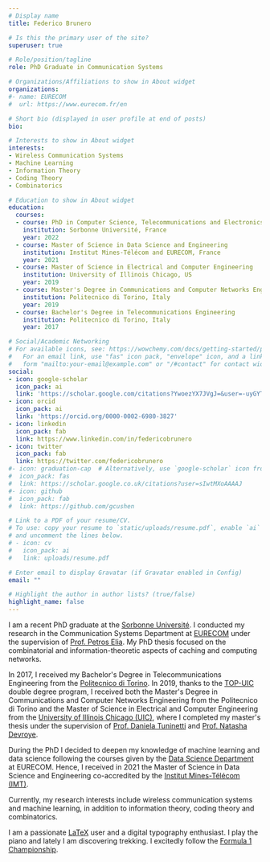 ```yaml
---
# Display name
title: Federico Brunero

# Is this the primary user of the site?
superuser: true

# Role/position/tagline
role: PhD Graduate in Communication Systems

# Organizations/Affiliations to show in About widget
organizations:
#- name: EURECOM
#  url: https://www.eurecom.fr/en

# Short bio (displayed in user profile at end of posts)
bio:

# Interests to show in About widget
interests:
- Wireless Communication Systems
- Machine Learning
- Information Theory
- Coding Theory
- Combinatorics

# Education to show in About widget
education:
  courses:
  - course: PhD in Computer Science, Telecommunications and Electronics
    institution: Sorbonne Université, France
    year: 2022
  - course: Master of Science in Data Science and Engineering
    institution: Institut Mines-Télécom and EURECOM, France
    year: 2021
  - course: Master of Science in Electrical and Computer Engineering
    institution: University of Illinois Chicago, US
    year: 2019
  - course: Master's Degree in Communications and Computer Networks Engineering
    institution: Politecnico di Torino, Italy
    year: 2019
  - course: Bachelor's Degree in Telecommunications Engineering
    institution: Politecnico di Torino, Italy
    year: 2017

# Social/Academic Networking
# For available icons, see: https://wowchemy.com/docs/getting-started/page-builder/#icons
#   For an email link, use "fas" icon pack, "envelope" icon, and a link in the
#   form "mailto:your-email@example.com" or "/#contact" for contact widget.
social:
- icon: google-scholar
  icon_pack: ai
  link: 'https://scholar.google.com/citations?YwoezYX7JVgJ=&user=-uyGYTMAAAAJ'
- icon: orcid
  icon_pack: ai
  link: 'https://orcid.org/0000-0002-6980-3827'  
- icon: linkedin
  icon_pack: fab
  link: https://www.linkedin.com/in/federicobrunero
- icon: twitter
  icon_pack: fab
  link: https://twitter.com/federicobrunero
#- icon: graduation-cap  # Alternatively, use `google-scholar` icon from `ai` icon pack
#  icon_pack: fas
#  link: https://scholar.google.co.uk/citations?user=sIwtMXoAAAAJ
#- icon: github
#  icon_pack: fab
#  link: https://github.com/gcushen

# Link to a PDF of your resume/CV.
# To use: copy your resume to `static/uploads/resume.pdf`, enable `ai` icons in `params.toml`, 
# and uncomment the lines below.
# - icon: cv
#   icon_pack: ai
#   link: uploads/resume.pdf

# Enter email to display Gravatar (if Gravatar enabled in Config)
email: ""

# Highlight the author in author lists? (true/false)
highlight_name: false
---
```


I am a recent PhD graduate at the [Sorbonne Université](https://www.sorbonne-universite.fr/). I conducted my research in the Communication Systems Department at [EURECOM](https://www.eurecom.fr/) under the supervision of [Prof. Petros Elia](https://www.eurecom.fr/en/people/elia-petros). My PhD thesis focused on the combinatorial and information-theoretic aspects of caching and computing networks.

In 2017, I received my Bachelor's Degree in Telecommunications Engineering from the [Politecnico di Torino](https://www.polito.it/). In 2019, thanks to the [TOP-UIC](https://didattica.polito.it/laurea_magistrale/ingegneria_civile/en/top_uic) double degree program, I received both the Master's Degree in Communications and Computer Networks Engineering from the Politecnico di Torino and the Master of Science in Electrical and Computer Engineering from the [University of Illinois Chicago (UIC)](https://www.uic.edu/), where I completed my master's thesis under the supervision of [Prof. Daniela Tuninetti](https://nicest.lab.uic.edu/profiles/tuninetti-daniela/) and [Prof. Natasha Devroye](https://devroye.lab.uic.edu/).

During the PhD I decided to deepen my knowledge of machine learning and data science following the courses given by the [Data Science Department](https://ds.eurecom.fr/) at EURECOM. Hence, I received in 2021 the Master of Science in Data Science and Engineering co-accredited by the [Institut Mines-Télécom (IMT)](https://www.imt.fr/en/).

Currently, my research interests include wireless communication systems and machine learning, in addition to information theory, coding theory and combinatorics.

I am a passionate [LaTeX](https://en.wikipedia.org/wiki/LaTeX) user and a digital typography enthusiast. I play the piano and lately I am discovering trekking. I excitedly follow the [Formula 1 Championship](https://www.formula1.com/).
